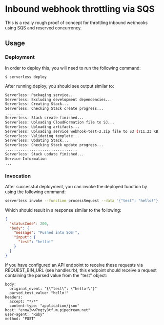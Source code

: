 # Inbound webhook throttling via SQS

This is a really rough proof of concept for throttling inbound webhooks using SQS and reserved concurrency.

## Usage

### Deployment

In order to deploy this, you will need to run the following command:

```
$ serverless deploy
```

After running deploy, you should see output similar to:

```bash
Serverless: Packaging service...
Serverless: Excluding development dependencies...
Serverless: Creating Stack...
Serverless: Checking Stack create progress...
........
Serverless: Stack create finished...
Serverless: Uploading CloudFormation file to S3...
Serverless: Uploading artifacts...
Serverless: Uploading service webhook-test-2.zip file to S3 (711.23 KB)...
Serverless: Validating template...
Serverless: Updating Stack...
Serverless: Checking Stack update progress...
.................................
Serverless: Stack update finished...
Service Information
...
```

### Invocation

After successful deployment, you can invoke the deployed function by using the following command:

```bash
serverless invoke --function processRequest --data '{"test": "hello!"}'
```

Which should result in a response similar to the following:

```json
{
  "statusCode": 200,
  "body": {
    "message": "Pushed into SQS!",
    "input": {
      "test": "hello!"
    }
  }
}
```

If you have configured an API endpoint to receive these requests via REQUEST_BIN_URL (see handler.rb), this endpoint should receive a request containing the parsed value from the "test" object:

```
body:
  original_event: "{\"test\": \"hello!\"}"
  parsed_test_value: "hello!"
headers:
  accept: "*/*"
  content-type: "application/json"
host: "enmw2ww7ngty8tf.m.pipedream.net"
user-agent: "Ruby"
method: "POST"
```
